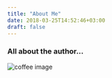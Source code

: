 ```yaml
---
title: "About Me"
date: 2018-03-25T14:52:46+03:00
draft: false
---
```


### All about the author...

![coffee image](/img/coffee.jpg)